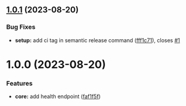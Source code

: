 ## [1.0.1](https://github.com/nestbyte/nestbyte/compare/core-v1.0.0...core-v1.0.1) (2023-08-20)


### Bug Fixes

* **setup:** add ci tag in semantic release command ([fff1c71](https://github.com/nestbyte/nestbyte/commit/fff1c71243a47f8adee199cf6c8460fbe1b9c1bd)), closes [#1](https://github.com/nestbyte/nestbyte/issues/1)

# 1.0.0 (2023-08-20)


### Features

* **core:** add health endpoint ([faf1f5f](https://github.com/nestbyte/nestbyte/commit/faf1f5f38c367d1017366b63045537ab31f4549e))
